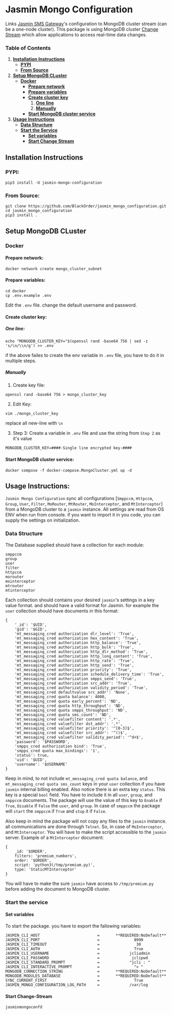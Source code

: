 # Jasmin Mongo Configuration

Links [Jasmin SMS Gateway](https://github.com/jookies/jasmin)'s configuration to MongoDB cluster stream (can be a one-node cluster). This package is using MongoDB cluster [Change Stream](https://www.mongodb.com/docs/manual/changeStreams/) which allow applications to access real-time data changes.


### Table of Contents
1. **[Installation Instructions](#installation-instructions)**<br>
    + **[PYPI](#pypi)**<br>
    + **[From Source](#from-source)**<br>
2. **[Setup MongoDB CLuster](#setup-mongodb-cluster)**<br>
    + **[Docker](#docker)**<br>
        * **[Prepare network](#prepare-network)**<br>
        * **[Prepare variables](#prepare-variables)**<br>
        * **[Create cluster key](#create-cluster-key)**<br>
            1. **[One line](#one-line)**<br>
            2. **[Manually](#manually)**<br>
        * **[Start MongoDB cluster service](#start-mongodb-cluster-service)**<br>
3. **[Usage Instructions](#usage-instructions)**<br>
    + **[Data Structure](#data-structure)**<br>
    + **[Start the Service](#start-the-service)**<br>
        * **[Set variables](#set-variables)**<br>
        * **[Start Change Stream](#start-change-stream)**<br>


## Installation Instructions
### PYPI:
```
pip3 install -U jasmin-mongo-configuration
```
### From Source:
```
git clone https://github.com/BlackOrder/jasmin_mongo_configuration.git
cd jasmin_mongo_configuration
pip3 install .
```

## Setup MongoDB CLuster
### Docker
#### Prepare network:
```
docker network create mongo_cluster_subnet
```

#### Prepare variables:
```
cd docker
cp .env.example .env
```
Edit the `.env` file. change the default username and password.

#### Create cluster key:
##### One line:
```
echo "MONGODB_CLUSTER_KEY="$(openssl rand -base64 756 | sed -z 's/\n/\\n/g') >> .env
```
if the above failes to create the env variable in `.env` file, you have to do it in multiple steps.


##### Manually
1. Create key file:
```
openssl rand -base64 756 > mongo_cluster_key
```

2. Edit Key:
```
vim ./mongo_cluster_key
```
replace all new-line with `\n`

3. Step 3:
Create a variable in `.env` file and use the string from `Step 2` as it's value
```
MONGODB_CLUSTER_KEY=####-Single line encrypted key-####
```

#### Start MongoDB cluster service:
```
docker compose -f docker-compose.MongoCluster.yml up -d
```


## Usage Instructions:
`Jasmin Mongo Configuration` sync all configurations [`Smppccm`, `Httpccm`, `Group`, `User`, `Filter`, `MoRouter`, `MtRouter`, `MoInterceptor`, and `MtInterceptor`] from a MongoDB cluster to a `jasmin` instance. All settings are read from OS ENV when run from console. if you want to import it in you code, you can supply the settings on initialization.

### Data Structure
The Database supplied should have a collection for each module:
```
smppccm
group
user
filter
httpccm
morouter
mointerceptor
mtrouter
mtinterceptor
```
Each collection should contains your desired `jasmin`'s settings in a key value format. and should have a valid format for Jasmin. for example the `user` collection should have documents in this format:
```
{
    '_id': '$UID',
    'gid': '$GID',
    'mt_messaging_cred authorization dlr_level': 'True',
    'mt_messaging_cred authorization hex_content': 'True',
    'mt_messaging_cred authorization http_balance': 'True',
    'mt_messaging_cred authorization http_bulk': 'True',
    'mt_messaging_cred authorization http_dlr_method': 'True',
    'mt_messaging_cred authorization http_long_content': 'True',
    'mt_messaging_cred authorization http_rate': 'True',
    'mt_messaging_cred authorization http_send': 'True',
    'mt_messaging_cred authorization priority': 'True',
    'mt_messaging_cred authorization schedule_delivery_time': 'True',
    'mt_messaging_cred authorization smpps_send': 'True',
    'mt_messaging_cred authorization src_addr': 'True',
    'mt_messaging_cred authorization validity_period': 'True',
    'mt_messaging_cred defaultvalue src_addr': 'None',
    'mt_messaging_cred quota balance': 4000,
    'mt_messaging_cred quota early_percent': 'ND',
    'mt_messaging_cred quota http_throughput': 'ND',
    'mt_messaging_cred quota smpps_throughput': 'ND',
    'mt_messaging_cred quota sms_count': 'ND',
    'mt_messaging_cred valuefilter content': '.*',
    'mt_messaging_cred valuefilter dst_addr': '.*',
    'mt_messaging_cred valuefilter priority': '^[0-3]$',
    'mt_messaging_cred valuefilter src_addr': '^()$',
    'mt_messaging_cred valuefilter validity_period': '^d+$',
    'password': '$PASSWORD',
    'smpps_cred authorization bind': 'True',
    'smpps_cred quota max_bindings': '1',
    'status': true,
    'uid': '$UID',
    'username': '$USERNAME'
}
```
Keep in mind, to not include `mt_messaging_cred quota balance`, and `mt_messaging_cred quota sms_count` keys in your `user` collection if you have `jasmin` internal billing enabled.
Also notice there is an extra key `status`. This key is a special `bool` field. You have to include it in all `user`, `group`, and `smppccm` documents. The package will use the value of this key to `Enable` if `True`, `Disable` if `False` the `user`, and `group`. In case of `smppccm` the package will `start` the `smppccm` if `True` and `stop` it if `False`.

Also keep in mind the package will not copy any files to the `jasmin` instance. all communications are done through `Telnet`. So, in case of `MoInterceptor`, and `MtInterceptor`. You will have to make the script accessible to the `jasmin` server. Example of a `MtInterceptor` document:
```
{
    _id: '$ORDER',
    filters: 'premium_numbers',
    order: '$ORDER',
    script: 'python3(/tmp/premium.py)',
    type: 'StaticMTInterceptor'
}
```
You will have to make the sure `jasmin` have access to `/tmp/premium.py` before adding the document to MongoDB cluster.


### Start the service
#### Set variables
To start the package. you have to export the fallowing variables:
```
JASMIN_CLI_HOST                         =       **REQUIRED:NoDefault**
JASMIN_CLI_PORT                         =               8990
JASMIN_CLI_TIMEOUT                      =                30
JASMIN_CLI_AUTH                         =               True
JASMIN_CLI_USERNAME                     =             jcliadmin
JASMIN_CLI_PASSWORD                     =              jclipwd
JASMIN_CLI_STANDARD_PROMPT              =             "jcli : "
JASMIN_CLI_INTERACTIVE_PROMPT           =               "> "
MONGODB_CONNECTION_STRING               =       **REQUIRED:NoDefault**
MONGODB_MODULES_DATABASE                =       **REQUIRED:NoDefault**
SYNC_CURRENT_FIRST                      =               True
JASMIN_MONGO_CONFIGURATION_LOG_PATH     =             /var/log
```
#### Start Change-Stream
```
jasminmongoconfd
```
